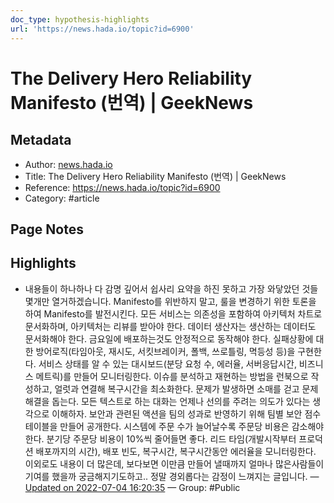 ```yaml
---
doc_type: hypothesis-highlights
url: 'https://news.hada.io/topic?id=6900'
---
```


# The Delivery Hero Reliability Manifesto (번역) | GeekNews

## Metadata
- Author: [news.hada.io]()
- Title: The Delivery Hero Reliability Manifesto (번역) | GeekNews
- Reference: https://news.hada.io/topic?id=6900
- Category: #article

## Page Notes
## Highlights
- 내용들이 하나하나 다 감명 깊어서 쉽사리 요약을 하진 못하고 가장 와닿았던 것들 몇개만 열거하겠습니다. Manifesto를 위반하지 말고, 룰을 변경하기 위한 토론을 하여 Manifesto를 발전시킨다. 모든 서비스는 의존성을 포함하여 아키텍처 차트로 문서화하며, 아키텍처는 리뷰를 받아야 한다. 데이터 생산자는 생산하는 데이터도 문서화해야 한다. 금요일에 배포하는것도 안정적으로 동작해야 한다. 실패상황에 대한 방어로직(타임아웃, 재시도, 서킷브레이커, 폴백, 쓰로틀링, 멱등성 등)을 구현한다. 서비스 상태를 알 수 있는 대시보드(분당 요청 수, 에러율, 서버응답시간, 비즈니스 메트릭)를 만들어 모니터링한다. 이슈를 분석하고 재현하는 방법을 런북으로 작성하고, 얼럿과 연결해 복구시간을 최소화한다. 문제가 발생하면 소매를 걷고 문제 해결을 돕는다. 모든 텍스트로 하는 대화는 언제나 선의를 주려는 의도가 있다는 생각으로 이해하자. 보안과 관련된 액션을 팀의 성과로 반영하기 위해 팀별 보안 점수 테이블을 만들어 공개한다. 시스템에 주문 수가 늘어날수록 주문당 비용은 감소해야한다. 분기당 주문당 비용이 10%씩 줄어들면 좋다. 리드 타임(개발시작부터 프로덕션 배포까지의 시간), 배포 빈도, 복구시간, 복구시간동안 에러율을 모니터링한다. 이외로도 내용이 더 많은데, 보다보면 이만큼 만들어 낼때까지 얼마나 많은사람들이 기여를 했을까 궁금해지기도하고.. 정말 경외롭다는 감정이 느껴지는 글입니다. — [Updated on 2022-07-04 16:20:35](https://hyp.is/y9pZmPtpEeyeESPT13o11g/news.hada.io/topic?id=6900) — Group: #Public



